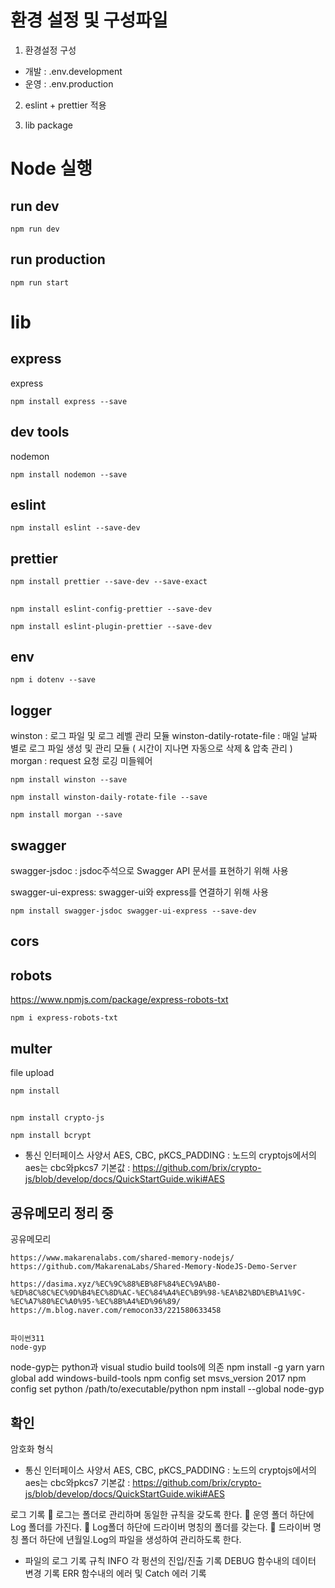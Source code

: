 # 환경 설정 및 구성파일

1. 환경설정 구성

- 개발 : .env.development
- 운영 : .env.production

2. eslint + prettier 적용

3. lib package

# Node 실행

## run dev

```
npm run dev
```

## run production

```
npm run start
```

# lib

## express

express

```
npm install express --save
```

## dev tools

nodemon

```
npm install nodemon --save
```

## eslint

```
npm install eslint --save-dev
```

## prettier

```
npm install prettier --save-dev --save-exact
```

##

```
npm install eslint-config-prettier --save-dev
```

```
npm install eslint-plugin-prettier --save-dev
```

## env

```
npm i dotenv --save
```

## logger

winston : 로그 파일 및 로그 레벨 관리 모듈
winston-datily-rotate-file : 매일 날짜 별로 로그 파일 생성 및 관리 모듈 ( 시간이 지나면 자동으로 삭제 & 압축 관리 )
morgan : request 요청 로깅 미들웨어

```
npm install winston --save
```

```
npm install winston-daily-rotate-file --save
```

```
npm install morgan --save
```

## swagger

swagger-jsdoc : jsdoc주석으로 Swagger API 문서를 표현하기 위해 사용

swagger-ui-express: swagger-ui와 express를 연결하기 위해 사용

```
npm install swagger-jsdoc swagger-ui-express --save-dev
```

## cors

## robots

https://www.npmjs.com/package/express-robots-txt

```
npm i express-robots-txt
```

## multer

file upload

```
npm install
```

##

```
npm install crypto-js
```

```
npm install bcrypt
```

- 통신 인터페이스 사양서
  AES, CBC, pKCS_PADDING
  : 노드의 cryptojs에서의 aes는 cbc와pkcs7 기본값
  : https://github.com/brix/crypto-js/blob/develop/docs/QuickStartGuide.wiki#AES

## 공유메모리 정리 중

공유메모리

    https://www.makarenalabs.com/shared-memory-nodejs/
    https://github.com/MakarenaLabs/Shared-Memory-NodeJS-Demo-Server

    https://dasima.xyz/%EC%9C%88%EB%8F%84%EC%9A%B0-%ED%8C%8C%EC%9D%B4%EC%8D%AC-%EC%84%A4%EC%B9%98-%EA%B2%BD%EB%A1%9C-%EC%A7%80%EC%A0%95-%EC%8B%A4%ED%96%89/
    https://m.blog.naver.com/remocon33/221580633458


    파이썬311
    node-gyp

node-gyp는 python과 visual studio build tools에 의존
npm install -g yarn
yarn global add windows-build-tools
npm config set msvs_version 2017
npm config set python /path/to/executable/python
npm install --global node-gyp

## 확인

암호화 형식

- 통신 인터페이스 사양서
  AES, CBC, pKCS_PADDING
  : 노드의 cryptojs에서의 aes는 cbc와pkcs7 기본값
  : https://github.com/brix/crypto-js/blob/develop/docs/QuickStartGuide.wiki#AES

로그 기록
 로그는 폴더로 관리하며 동일한 규칙을 갖도록 한다.
 운영 폴더 하단에 Log 폴더를 가진다.
 Log폴더 하단에 드라이버 명칭의 폴더를 갖는다.
 드라이버 명칭 폴더 하단에 년월일.Log의 파일을 생성하여 관리하도록 한다.

- 파일의 로그 기록 규칙
  INFO 각 펑션의 진입/진출 기록
  DEBUG 함수내의 데이터 변경 기록
  ERR 함수내의 에러 및 Catch 에러 기록

